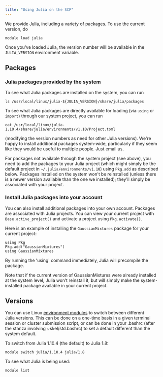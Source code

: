 ```yaml
---
title: "Using Julia on the SCF"
---
```



We provide Julia, including a variety of packages. To use the current
version, do

```{code} shell
module load julia
```

Once you've loaded Julia, the version number will be available in the
`JULIA_VERSION` environment variable.

## Packages

### Julia packages provided by the system

To see what Julia packages are installed on the system, you can run

```{code} shell
ls /usr/local/linux/julia-${JULIA_VERSION}/share/julia/packages
```

To see what Julia packages are directly available for loading (via
`using` or `import`) through our system project, you can run

```{code} shell
cat /usr/local/linux/julia-1.10.4/share/julia/environments/v1.10/Project.toml
```

(modifying the version numbers as need for other Julia versions). We're
happy to install additional packages system-wide, particularly if they
seem like they would be useful to multiple people. Just email us.

For packages not available through the system project (see above), you
need to add the packages to your Julia project (which might simply be
the default project in `~/.julia/environments/v1.10`) using
`Pkg.add` as described below. Packages installed on the system won't
be reinstalled (unless there is a newer version available than the one
we installed); they'll simply be associated with your project.

### Install Julia packages into your account

You can also install additional packages into your own account. Packages
are associated with Julia projects. You can view your current project
with `Base.active_project()` and activate a project using
`Pkg.activate()`.

Here is an example of installing the `GaussianMixtures` package for
your current project:

```{code} julia
using Pkg
Pkg.add("GaussianMixtures")
using GaussianMixtures
```

By running the 'using' command immediately, Julia will precompile the
package.

Note that if the current version of GaussianMixtures were already
installed at the system level, Julia won't reinstall it, but will simply
make the system-installed package available in your current project.

## Versions

You can use Linux [environment
modules](https://statistics.berkeley.edu/node/5458) to switch between
different Julia versions. This can be done on a one-time basis in a
given terminal session or cluster submission script, or can be done in
your .bashrc (after the stanza involving ~skel/std.bashrc) to set a
default different than the system default. 

To switch from Julia 1.10.4 (the default) to Julia 1.8:

```{code} shell
module switch julia/1.10.4 julia/1.8
```

To see what Julia is being used:

```{code} shell
module list
```
